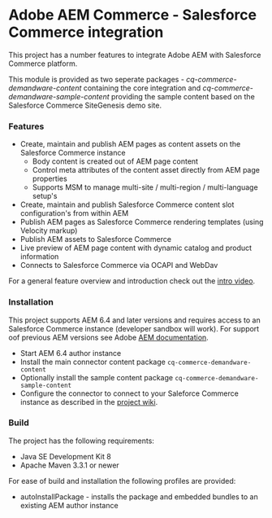 Adobe AEM Commerce - Salesforce Commerce integration
===========================================

This project has a number features to integrate Adobe AEM with Salesforce Commerce platform.

This module is provided as two seperate packages - *cq-commerce-demandware-content* containing the core integration and
*cq-commerce-demandware-sample-content* providing the sample content based on the Salesforce Commerce SiteGenesis demo site.

### Features
* Create, maintain and publish AEM pages as content assets on the Salesforce Commerce instance
  * Body content is created out of AEM page content
  * Control meta attributes of the content asset directly from AEM page properties
  * Supports MSM to manage multi-site / multi-region / multi-language setup's
* Create, maintain and publish Salesforce Commerce content slot configuration's from within AEM
* Publish AEM pages as Salesforce Commerce rendering templates (using Velocity markup)
* Publish AEM assets to Salesforce Commerce
* Live preview of AEM page content with dynamic catalog and product information
* Connects to Salesforce Commerce via OCAPI and WebDav

For a general feature overview and introduction check out the [intro video](https://helpx.adobe.com/experience-manager/kt/commerce/using/demandware-feature-video-understand.html).

### Installation

This project supports AEM 6.4 and later versions and requires access to an Salesforce Commerce instance (developer sandbox will work).
For support oof previous AEM versions see Adobe [AEM documentation](https://helpx.adobe.com/experience-manager/6-3/sites/deploying/using/demandware.html). 

* Start AEM 6.4 author instance
* Install the main connector content package `cq-commerce-demandware-content`
* Optionally install the sample content package `cq-commerce-demandware-sample-content`
* Configure the connector to connect to your Saleforce Commerce instance as described in the [project wiki](wiki).

### Build

The project has the following requirements:

* Java SE Development Kit 8
* Apache Maven 3.3.1 or newer

For ease of build and installation the following profiles are provided:
* autoInstallPackage - installs the package and embedded bundles to an existing AEM author instance
